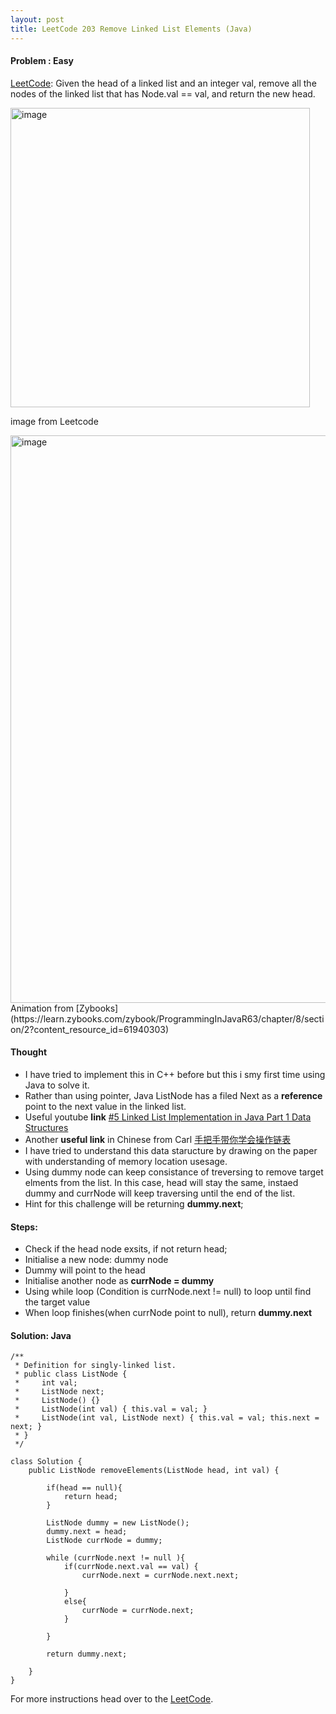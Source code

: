 ```yaml
---
layout: post
title: LeetCode 203 Remove Linked List Elements (Java)
---
```


#### Problem : Easy

[LeetCode](https://leetcode.com/problems/remove-linked-list-elements/):
Given the head of a linked list and an integer val, remove all the nodes of the linked list that has Node.val == val, and return the new head.

<img width="479" alt="image" src="https://user-images.githubusercontent.com/92517160/192067588-728b2c45-f50a-42e1-9678-1f39dc642b33.png">

image from Leetcode

<img width="908" alt="image" src="https://user-images.githubusercontent.com/92517160/192069444-9dbb9456-06c4-4e85-a4f7-c7f23d3bb6b9.png">
Animation from [Zybooks](https://learn.zybooks.com/zybook/ProgrammingInJavaR63/chapter/8/section/2?content_resource_id=61940303)

#### Thought

- I have tried to implement this in C++ before but this i smy first time using Java to solve it.
- Rather than using pointer, Java ListNode has a filed Next as a **reference** point to the next value in the linked list.
- Useful youtube **link** [#5 Linked List Implementation in Java Part 1 Data Structures ](https://www.youtube.com/watch?v=SMIq13-FZSE&t=824s)
- Another **useful link** in Chinese from Carl [手把手带你学会操作链表](https://www.bilibili.com/video/BV18B4y1s7R9/)
- I have tried to understand this data staructure by drawing on the paper with understanding of memory location usesage. 
- Using dummy node can keep consistance of treversing to remove target elments from the list. In this case, head will stay the same, instaed dummy and currNode will keep traversing until the end of the list. 
- Hint for this challenge will be returning **dummy.next**;


#### Steps:
- Check if the head node exsits, if not return head;
- Initialise a new node: dummy node
- Dummy will point to the head
- Initialise another node as **currNode = dummy**
- Using while loop (Condition is currNode.next != null) to loop until find the target value
- When loop finishes(when currNode point to null), return **dummy.next**

#### Solution: Java

```
/**
 * Definition for singly-linked list.
 * public class ListNode {
 *     int val;
 *     ListNode next;
 *     ListNode() {}
 *     ListNode(int val) { this.val = val; }
 *     ListNode(int val, ListNode next) { this.val = val; this.next = next; }
 * }
 */

class Solution {
    public ListNode removeElements(ListNode head, int val) {

        if(head == null){
            return head;
        }

        ListNode dummy = new ListNode();
        dummy.next = head;
        ListNode currNode = dummy;

        while (currNode.next != null ){
            if(currNode.next.val == val) {
                currNode.next = currNode.next.next;

            }
            else{
                currNode = currNode.next;
            }

        }

        return dummy.next;
        
    }
}
```


For more instructions head over to the [LeetCode](https://leetcode.com/).

